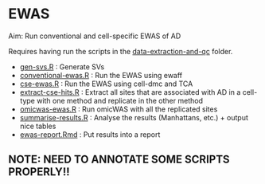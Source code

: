 # EWAS

Aim: Run conventional and cell-specific EWAS of AD

Requires having run the scripts in the [data-extraction-and-qc](../[data-extraction-and-qc]) folder.


* [gen-svs.R](scripts/gen-svs.R) : Generate SVs 
* [conventional-ewas.R](scripts/conventional-ewas.R) : Run the EWAS using ewaff
* [cse-ewas.R](scripts/cse-ewas.R) : Run the EWAS using cell-dmc and TCA
* [extract-cse-hits.R](scripts/extract-cse-hits.R) : Extract all sites that are associated with AD in a cell-type with one method and replicate in the other method
* [omicwas-ewas.R](scripts/omicwas-ewas.R) : Run omicWAS with all the replicated sites
* [summarise-results.R](scripts/summarise-results.R) : Analyse the results (Manhattans, etc.) + output nice tables 
* [ewas-report.Rmd](report/ewas-report.Rmd) : Put results into a report


## NOTE: NEED TO ANNOTATE SOME SCRIPTS PROPERLY!!